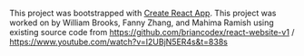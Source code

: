 This project was bootstrapped with [Create React App](https://github.com/facebook/create-react-app).
This project was worked on by William Brooks, Fanny Zhang, and Mahima Ramish using existing source code from https://github.com/briancodex/react-website-v1 / https://www.youtube.com/watch?v=I2UBjN5ER4s&t=838s

